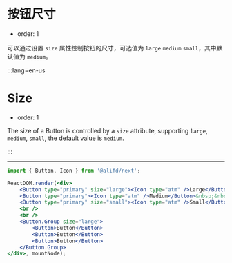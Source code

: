 # 按钮尺寸

- order: 1

可以通过设置 `size` 属性控制按钮的尺寸，可选值为 `large` `medium` `small`，其中默认值为 `medium`。

:::lang=en-us
# Size

- order: 1

The size of a Button is controlled by a `size` attribute, supporting `large`, `medium`, `small`, the default value is `medium`.

:::

---

````jsx
import { Button, Icon } from '@alifd/next';

ReactDOM.render(<div>
    <Button type="primary" size="large"><Icon type="atm" />Large</Button>&nbsp;&nbsp;
    <Button type="primary"><Icon type="atm" />Medium</Button>&nbsp;&nbsp;
    <Button type="primary" size="small"><Icon type="atm" />Small</Button>
    <br />
    <br />
    <Button.Group size="large">
        <Button>Button</Button>
        <Button>Button</Button>
        <Button>Button</Button>
    </Button.Group>
</div>, mountNode);
````
